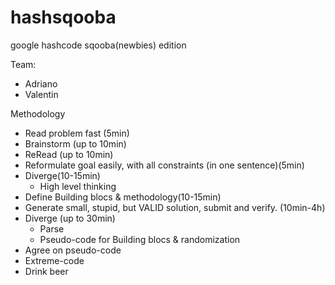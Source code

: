 # hashsqooba
google hashcode sqooba(newbies) edition

Team: 
* Adriano
* Valentin


Methodology
* Read problem fast (5min)
* Brainstorm (up to 10min)
* ReRead (up to 10min)
* Reformulate goal easily, with all constraints (in one sentence)(5min)
* Diverge(10-15min)
    * High level thinking
* Define Building blocs & methodology(10-15min)
* Generate small, stupid, but VALID solution, submit and verify. (10min-4h)
* Diverge (up to 30min)
    * Parse
    * Pseudo-code for Building blocs & randomization
* Agree on pseudo-code
* Extreme-code
* Drink beer
